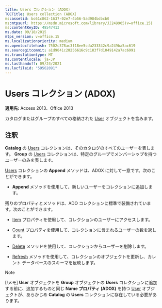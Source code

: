 ```yaml
---
title: Users コレクション (ADOX)
TOCTitle: Users collection (ADOX)
ms:assetid: bc61c862-1637-02e7-4b56-5ad984bdbcb0
ms:mtpsurl: https://msdn.microsoft.com/library/JJ249905(v=office.15)
ms:contentKeyID: 48547413
ms.date: 09/18/2015
mtps_version: v=office.15
ms.localizationpriority: medium
ms.openlocfilehash: 7502c378ac3f18ee5cda233342c9a249ba5ac619
ms.sourcegitcommit: a1d9041c20256616c9c183f7d1049142a7ac6991
ms.translationtype: MT
ms.contentlocale: ja-JP
ms.lasthandoff: 09/24/2021
ms.locfileid: "59562091"
---
```

# <a name="users-collection-adox"></a>Users コレクション (ADOX)

**適用先:** Access 2013、Office 2013

カタログまたはグループのすべての格納された [User](user-object-adox.md) オブジェクトを含みます。

## <a name="remarks"></a>注釈

**Catalog** の [Users](catalog-object-adox.md) コレクションは、そのカタログのすべてのユーザーを表します。 **Group** の [Users](group-object-adox.md) コレクションは、特定のグループでメンバーシップを持つユーザーのみを表します。

[Users](append-method-adox-users.md) コレクションの **Append** メソッドは、ADOX に対して一意です。次のことができます。

- **Append** メソッドを使用して、新しいユーザーをコレクションに追加します。

残りのプロパティとメソッドは、ADO コレクションに標準で装備されています。次のことができます。

- [Item](item-property-ado.md) プロパティを使用して、コレクションのユーザーにアクセスします。

- [Count](count-property-ado.md) プロパティを使用して、コレクションに含まれるユーザーの数を返します。

- [Delete](delete-method-adox-collections.md) メソッドを使用して、コレクションからユーザーを削除します。

- [Refresh](refresh-method-ado.md) メソッドを使用して、コレクションのオブジェクトを更新し、カレント データベースのスキーマを反映します。

> [!NOTE]
> [!メモ] **User** オブジェクトを **Group** オブジェクトの **Users** コレクションに追加する前に、追加するものと同じ **Name プロパティ (ADOX)** を持つ [User](name-property-adox.md) オブジェクトが、あらかじめ **Catalog** の **Users** コレクションに存在している必要があります。

